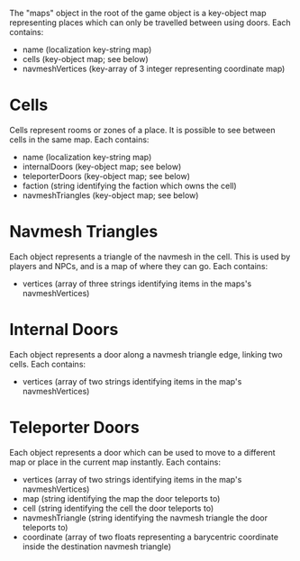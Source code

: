 The "maps" object in the root of the game object is a key-object map representing places which can only be travelled between using doors.
Each contains:

- name (localization key-string map)
- cells (key-object map; see below)
- navmeshVertices (key-array of 3 integer representing coordinate map)

# Cells

Cells represent rooms or zones of a place.
It is possible to see between cells in the same map.
Each contains:

- name (localization key-string map)
- internalDoors (key-object map; see below)
- teleporterDoors (key-object map; see below)
- faction (string identifying the faction which owns the cell)
- navmeshTriangles (key-object map; see below)

# Navmesh Triangles

Each object represents a triangle of the navmesh in the cell.
This is used by players and NPCs, and is a map of where they can go.
Each contains:

- vertices (array of three strings identifying items in the maps's navmeshVertices)

# Internal Doors

Each object represents a door along a navmesh triangle edge, linking two cells.
Each contains:

- vertices (array of two strings identifying items in the map's navmeshVertices)

# Teleporter Doors

Each object represents a door which can be used to move to a different map or place in the current map instantly.
Each contains:

- vertices (array of two strings identifying items in the map's navmeshVertices)
- map (string identifying the map the door teleports to)
- cell (string identifying the cell the door teleports to)
- navmeshTriangle (string identifying the navmesh triangle the door teleports to)
- coordinate (array of two floats representing a barycentric coordinate inside the destination navmesh triangle)
